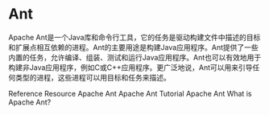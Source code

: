 # Ant

Apache Ant是一个Java库和命令行工具，它的任务是驱动构建文件中描述的目标和扩展点相互依赖的进程。Ant的主要用途是构建Java应用程序。Ant提供了一些内置的任务，允许编译、组装、测试和运行Java应用程序。Ant也可以有效地用于构建非Java应用程序，例如C或C++应用程序。更广泛地说，Ant可以用来引导任何类型的进程，这些进程可以用目标和任务来描述。

<ResourceGroupTitle>Reference Resource</ResourceGroupTitle>
<BadgeLink colorScheme='blue' badgeText='Official Website' href='https://ant.apache.org/'>Apache Ant</BadgeLink>
<BadgeLink colorScheme='yellow' badgeText='Read' href='https://www.javatpoint.com/apache-ant-tutorial'>Apache Ant Tutorial</BadgeLink>
<BadgeLink colorScheme='yellow' badgeText='Read' href='https://en.wikipedia.org/wiki/Apache_Ant'>Apache Ant</BadgeLink>
<BadgeLink badgeText='Watch' href='https://youtu.be/3rizinq7bng'>What is Apache Ant?</BadgeLink>
